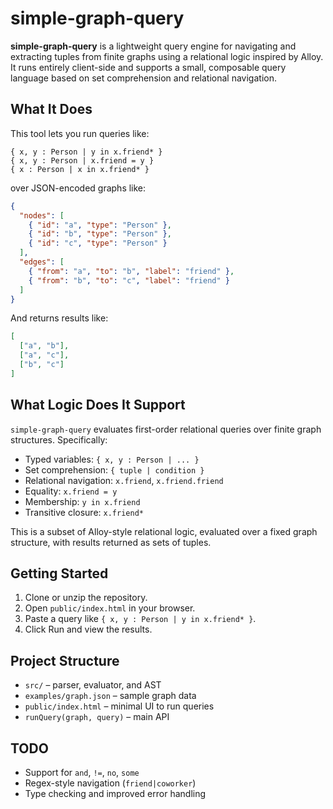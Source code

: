# simple-graph-query

**simple-graph-query** is a lightweight query engine for navigating and extracting tuples from finite graphs using a relational logic inspired by Alloy. It runs entirely client-side and supports a small, composable query language based on set comprehension and relational navigation.

## What It Does

This tool lets you run queries like:

```
{ x, y : Person | y in x.friend* }
{ x, y : Person | x.friend = y }
{ x : Person | x in x.friend* }
```

over JSON-encoded graphs like:

```json
{
  "nodes": [
    { "id": "a", "type": "Person" },
    { "id": "b", "type": "Person" },
    { "id": "c", "type": "Person" }
  ],
  "edges": [
    { "from": "a", "to": "b", "label": "friend" },
    { "from": "b", "to": "c", "label": "friend" }
  ]
}
```

And returns results like:

```json
[
  ["a", "b"],
  ["a", "c"],
  ["b", "c"]
]
```

## What Logic Does It Support

`simple-graph-query` evaluates first-order relational queries over finite graph structures. Specifically:

- Typed variables: `{ x, y : Person | ... }`
- Set comprehension: `{ tuple | condition }`
- Relational navigation: `x.friend`, `x.friend.friend`
- Equality: `x.friend = y`
- Membership: `y in x.friend`
- Transitive closure: `x.friend*`

This is a subset of Alloy-style relational logic, evaluated over a fixed graph structure, with results returned as sets of tuples.

## Getting Started

1. Clone or unzip the repository.
2. Open `public/index.html` in your browser.
3. Paste a query like `{ x, y : Person | y in x.friend* }`.
4. Click Run and view the results.

## Project Structure

- `src/` – parser, evaluator, and AST
- `examples/graph.json` – sample graph data
- `public/index.html` – minimal UI to run queries
- `runQuery(graph, query)` – main API

## TODO

- Support for `and`, `!=`, `no`, `some`
- Regex-style navigation (`friend|coworker`)
- Type checking and improved error handling

